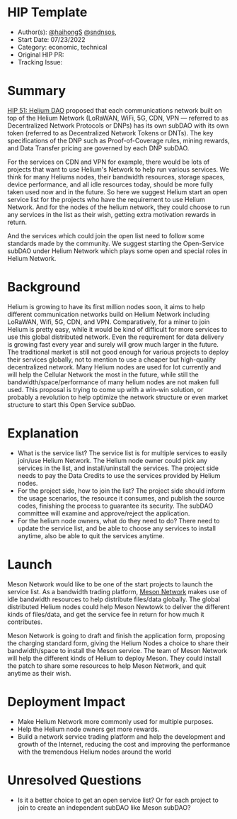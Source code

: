 # HIP Template

- Author(s): [@haihongS](https://github.com/haihongS) [@sndnsos](https://github.com/sndnsos), 
- Start Date: 07/23/2022
- Category: economic, technical
- Original HIP PR: <!-- leave this empty; maintainer will fill in ID of this pull request -->
- Tracking Issue: <!-- leave this empty; maintainer will create a discussion issue -->


# Summary

[HIP 51: Helium DAO](https://github.com/helium/HIP/blob/main/0051-helium-dao.md) proposed that each communications network built on top of the Helium Network (LoRaWAN, WiFi, 5G, CDN, VPN — referred to as Decentralized Network Protocols or DNPs) has its own subDAO with its own token (referred to as Decentralized Network Tokens or DNTs). The key specifications of the DNP such as Proof-of-Coverage rules, mining rewards, and Data Transfer pricing are governed by each DNP subDAO.

For the services on CDN and VPN for example, there would be lots of projects that want to use Helium's Network to help run various services.
We think for many Heliums nodes, their bandwidth resources, storage spaces, device performance, and all idle resources today, should be more fully taken used now and in the future. 
So here we suggest Helium start an open service list for the projects who have the requirement to use Helium Network. And for the nodes of the helium network, they could choose to run any services in the list as their wish, getting extra motivation rewards in return.

And the services which could join the open list need to follow some standards made by the community.
We suggest starting the Open-Service subDAO under Helium Network which plays some open and special roles in Helium Network.


# Background

Helium is growing to have its first million nodes soon, it aims to help different communication networks build on Helium Network including LoRaWAN, Wifi, 5G, CDN, and VPN. Comparatively, for a miner to join Helium is pretty easy, while it would be kind of difficult for more services to use this global distributed network. Even the requirement for data delivery is growing fast every year and surely will grow much larger in the future. The traditional market is still not good enough for various projects to deploy their services globally, not to mention to use a cheaper but high-quality decentralized network. Many Helium nodes are used for Iot currently and will help the Cellular Network the most in the future, while still the bandwidth/space/performance of many helium nodes are not maken full used. This proposal is trying to come up with a win-win solution, or probably a revolution to help optimize the network structure or even market structure to start this Open Service subDao.


# Explanation
- What is the service list?
    The service list is for multiple services to easily join/use Helium Network.
    The Helium node owner could pick any services in the list, and install/uninstall the services.
    The project side needs to pay the Data Credits to use the services provided by Helium nodes.
- For the project side, how to join the list?
    The project side should inform the usage scenarios, the resource it consumes, and publish the source codes, finishing the process to guarantee its security.
    The subDAO committee will examine and approve/reject the application.
- For the helium node owners, what do they need to do?
    There need to update the service list, and be able to choose any services to install anytime, also be able to quit the services anytime.


# Launch

Meson Network would like to be one of the start projects to launch the service list.
As a bandwidth trading platform, [Meson Network](https://meson.network) makes use of idle bandwidth resources to help distribute files/data globally.
The global distributed Helium nodes could help Meson Newtowk to deliver the different kinds of files/data, and get the service fee in return for how much it contributes. 

Meson Network is going to draft and finish the application form, proposing the charging standard form, giving the Helium Nodes a choice to share their bandwidth/space to install the Meson service. The team of Meson Network will help the different kinds of Helium to deploy Meson.
They could install the patch to share some resources to help Meson Network, and quit anytime as their wish.


# Deployment Impact

 - Make Helium Network more commonly used for multiple purposes.
 - Help the Helium node owners get more rewards.
 - Build a network service trading platform and help the development and growth of the Internet, reducing the cost and improving the performance with the tremendous Helium nodes around the world
 

# Unresolved Questions

- Is it a better choice to get an open service list? Or for each project to join to create an independent subDAO like Meson subDAO?
